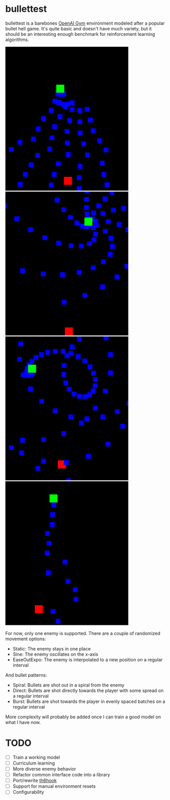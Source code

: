 # bullettest
bullettest is a barebones [OpenAI Gym](https://github.com/openai/gym) environment modeled after a popular bullet hell game. It's quite basic and doesn't have much variety, but it should be an interesting enough benchmark for reinforcement learning algorithms.

![](imgs/1.png) ![](imgs/2.png) ![](imgs/3.png) ![](imgs/4.png)

For now, only one enemy is supported. There are a couple of randomized movement options:

* Static: The enemy stays in one place
* Sine: The enemy oscillates on the x-axis
* EaseOutExpo: The enemy is interpolated to a new position on a regular interval

And bullet patterns:

* Spiral: Bullets are shot out in a spiral from the enemy
* Direct: Bullets are shot directly towards the player with some spread on a regular interval
* Burst: Bullets are shot towards the player in evenly spaced batches on a regular interval

More complexity will probably be added once I can train a good model on what I have now.

# TODO
- [ ] Train a working model
- [ ] Curriculum learning
- [ ] More diverse enemy behavior
- [ ] Refactor common interface code into a library
- [ ] Port/rewrite [th6hook](https://github.com/khang06/th6hook)
- [ ] Support for manual environment resets
- [ ] Configurability